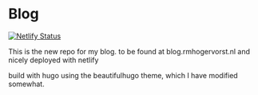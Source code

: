 # Blog

[![Netlify Status](https://api.netlify.com/api/v1/badges/97d2a0b6-d630-46a1-9872-3384b20eb834/deploy-status)](https://app.netlify.com/sites/cranky-swirles-fd46ad/deploys)

This is the new repo for my blog. to be found at blog.rmhogervorst.nl and nicely deployed with netlify

build with hugo using the beautifulhugo theme, which I have modified somewhat.
